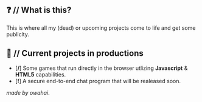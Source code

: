 ##  ❓ // What is this?
This is where all my (dead) or upcoming projects come to life and get some publicity.
## 👷 // Current projects in productions
- [**/**] Some games that run directly in the browser utlizing **Javascript** & **HTML5** capabilities. 
- [**!**] A secure end-to-end chat program that will be realeased soon.

*made by owahai*.
